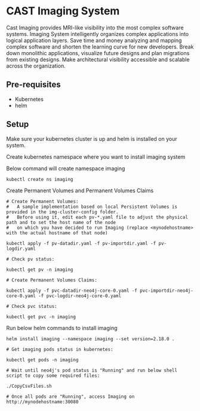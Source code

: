 # CAST Imaging System

Cast Imaging provides MRI-like visibility into the most complex software systems. Imaging System intelligently organizes complex applications into logical application layers. Save time and money analyzing and mapping complex software and shorten the learning curve for new developers. Break down monolithic applications, visualize future designs and plan migrations from existing designs. Make architectural visibility accessible and scalable across the organization.

## Pre-requisites

- Kubernetes
- helm

## Setup

Make sure your kubernetes cluster is up and helm is installed on your system.

Create kubernetes namespace where you want to install imaging system

Below command will create namespace imaging
```
kubectl create ns imaging

```

Create Permanent Volumes and Permanent Volumes Claims 
```
# Create Permanent Volumes:
#   A sample implementation based on local Persistent Volumes is provided in the img-cluster-config folder.
#   Before using it, edit each pv-*.yaml file to adjust the physical path and to set the host name of the node
#   on which you have decided to run Imaging (replace <mynodehostname> with the actual hostname of that node)

kubectl apply -f pv-datadir.yaml -f pv-importdir.yaml -f pv-logdir.yaml

# Check pv status:

kubectl get pv -n imaging

# Create Permanent Volumes Claims:

kubectl apply -f pvc-datadir-neo4j-core-0.yaml -f pvc-importdir-neo4j-core-0.yaml -f pvc-logdir-neo4j-core-0.yaml

# Check pvc status:

kubectl get pvc -n imaging
```

Run below helm commands to install imaging
```
helm install imaging --namespace imaging --set version=2.18.0 .

# Get imaging pods status in kubernetes:

kubectl get pods -n imaging

# Wait until neo4j's pod status is "Running" and run below shell script to copy some required files:

./CopyCsvFiles.sh 

# Once all pods are "Running", access Imaging on http://mynodehostname:30080
```
